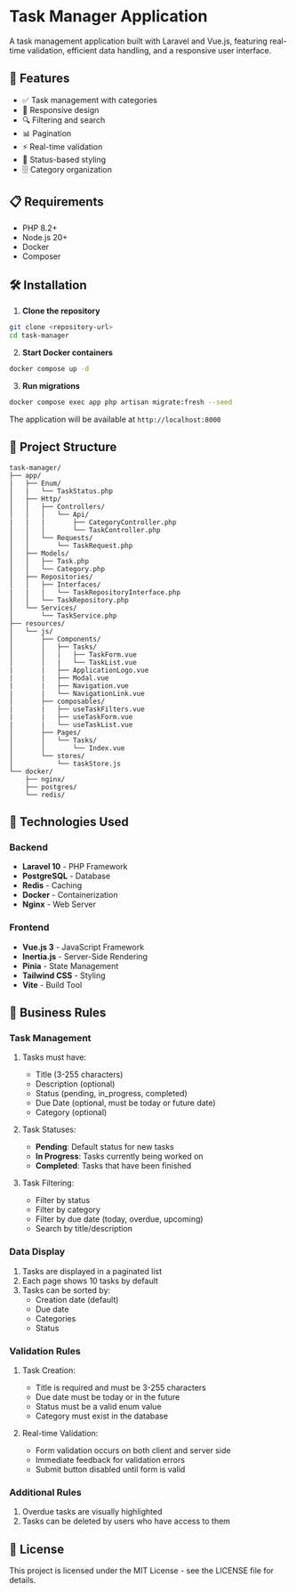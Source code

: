# Task Manager Application

A task management application built with Laravel and Vue.js, featuring real-time validation, efficient data handling, and a responsive user interface.

## 🚀 Features

- ✅ Task management with categories
- 📱 Responsive design
- 🔍 Filtering and search
- 📊 Pagination
- ⚡ Real-time validation
- 🎨 Status-based styling
- 🗄️ Category organization

## 📋 Requirements

- PHP 8.2+
- Node.js 20+
- Docker
- Composer

## 🛠️ Installation

1. **Clone the repository**
```bash
git clone <repository-url>
cd task-manager
```

2. **Start Docker containers**
```bash
docker compose up -d
```

3. **Run migrations**
```bash
docker compose exec app php artisan migrate:fresh --seed
```

The application will be available at `http://localhost:8000`

## 📁 Project Structure

```
task-manager/
├── app/
|   ├── Enum/
│   |   └── TaskStatus.php
│   ├── Http/
│   │   ├── Controllers/
│   │   │   └── Api/
|   |   |       ├── CategoryController.php
│   │   │       └── TaskController.php
│   │   └── Requests/
│   │       └── TaskRequest.php
│   ├── Models/
│   │   ├── Task.php
│   │   └── Category.php
│   ├── Repositories/
│   │   ├── Interfaces/
|   |   |   └── TaskRepositoryInterface.php
│   │   └── TaskRepository.php
│   └── Services/
│       └── TaskService.php
├── resources/
│   └── js/
│       ├── Components/
│       │   ├── Tasks/
│       │   |   ├── TaskForm.vue
│       │   |   └── TaskList.vue
|       |   ├── ApplicationLogo.vue
|       |   ├── Modal.vue
|       |   ├── Navigation.vue
|       |   └── NavigationLink.vue
│       ├── composables/
|       |   ├── useTaskFilters.vue
|       |   ├── useTaskForm.vue
|       |   └── useTaskList.vue
│       ├── Pages/
│       │   └── Tasks/
│       │       └── Index.vue
│       └── stores/
│           └── taskStore.js
└── docker/
    ├── nginx/
    ├── postgres/
    └── redis/
```

## 🔧 Technologies Used

### Backend
- **Laravel 10** - PHP Framework
- **PostgreSQL** - Database
- **Redis** - Caching
- **Docker** - Containerization
- **Nginx** - Web Server

### Frontend
- **Vue.js 3** - JavaScript Framework
- **Inertia.js** - Server-Side Rendering
- **Pinia** - State Management
- **Tailwind CSS** - Styling
- **Vite** - Build Tool

## 💼 Business Rules

### Task Management
1. Tasks must have:
   - Title (3-255 characters)
   - Description (optional)
   - Status (pending, in_progress, completed)
   - Due Date (optional, must be today or future date)
   - Category (optional)

2. Task Statuses:
   - **Pending**: Default status for new tasks
   - **In Progress**: Tasks currently being worked on
   - **Completed**: Tasks that have been finished

3. Task Filtering:
   - Filter by status
   - Filter by category
   - Filter by due date (today, overdue, upcoming)
   - Search by title/description

### Data Display
1. Tasks are displayed in a paginated list
2. Each page shows 10 tasks by default
3. Tasks can be sorted by:
   - Creation date (default)
   - Due date
   - Categories
   - Status

### Validation Rules
1. Task Creation:
   - Title is required and must be 3-255 characters
   - Due date must be today or in the future
   - Status must be a valid enum value
   - Category must exist in the database

2. Real-time Validation:
   - Form validation occurs on both client and server side
   - Immediate feedback for validation errors
   - Submit button disabled until form is valid

### Additional Rules
1. Overdue tasks are visually highlighted
2. Tasks can be deleted by users who have access to them

## 📝 License

This project is licensed under the MIT License - see the LICENSE file for details.
